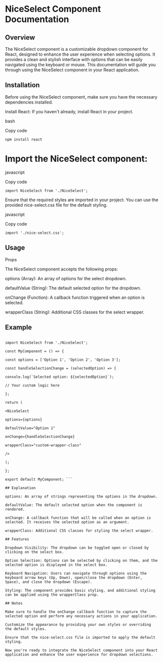 ﻿# NiceSelect Component Documentation

## Overview

The NiceSelect component is a customizable dropdown component for React, designed to enhance the user experience when selecting options. It provides a clean and stylish interface with options that can be easily navigated using the keyboard or mouse. This documentation will guide you through using the NiceSelect component in your React application.

## Installation

Before using the NiceSelect component, make sure you have the necessary dependencies installed.

Install React: If you haven't already, install React in your project.

bash

Copy code

```npm install react```

# Import the NiceSelect component:

javascript

Copy code

```import NiceSelect from './NiceSelect';```

Ensure that the required styles are imported in your project. You can use the provided nice-select.css file for the default styling.

javascript

Copy code

```import './nice-select.css';```

## Usage

Props

The NiceSelect component accepts the following props:

options (Array): An array of options for the select dropdown.

defaultValue (String): The default selected option for the dropdown.

onChange (Function): A callback function triggered when an option is selected.

wrapperClass (String): Additional CSS classes for the select wrapper.

## Example

``` import React from 'react';

import NiceSelect from './NiceSelect';

const MyComponent = () => {

const options = ['Option 1', 'Option 2', 'Option 3'];

const handleSelectionChange = (selectedOption) => {

console.log(`Selected option: ${selectedOption}`);

// Your custom logic here

};

return (

<NiceSelect

options={options}

defaultValue="Option 1"

onChange={handleSelectionChange}

wrapperClass="custom-wrapper-class"

/>

);

};

export default MyComponent; ```

## Explanation

options: An array of strings representing the options in the dropdown.

defaultValue: The default selected option when the component is rendered.

onChange: A callback function that will be called when an option is selected. It receives the selected option as an argument.

wrapperClass: Additional CSS classes for styling the select wrapper.

## Features

Dropdown Visibility: The dropdown can be toggled open or closed by clicking on the select box.

Option Selection: Options can be selected by clicking on them, and the selected option is displayed in the select box.

Keyboard Navigation: Users can navigate through options using the keyboard arrow keys (Up, Down), open/close the dropdown (Enter, Space), and close the dropdown (Escape).

Styling: The component provides basic styling, and additional styling can be applied using the wrapperClass prop.

## Notes

Make sure to handle the onChange callback function to capture the selected option and perform any necessary actions in your application.

Customize the appearance by providing your own styles or overriding the default styles.

Ensure that the nice-select.css file is imported to apply the default styling.

Now you're ready to integrate the NiceSelect component into your React application and enhance the user experience for dropdown selections.
